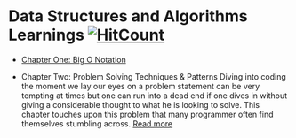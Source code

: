 # Data Structures and Algorithms Learnings [![HitCount](http://hits.dwyl.com/{ahmadykhan555}/{data-structures-and-algorithms}.svg)](http://hits.dwyl.com/{ahmadykhan555}/{data-structures-and-algorithms})

- [Chapter One: Big O Notation](https://github.com/ahmadykhan555/data-structures-and-algorithms/blob/master/BigO.md)

- Chapter Two: Problem Solving Techniques & Patterns
  Diving into coding the moment we lay our eyes on a problem statement can be very tempting at times but one can run into a dead end if one dives in without giving a considerable thought to what he is looking to solve. This chapter touches upon this problem that many programmer often find themselves stumbling across. [Read more](https://github.com/ahmadykhan555/data-structures-and-algorithms/blob/master/problemSolving.md)
